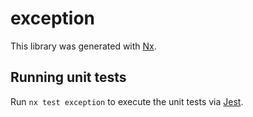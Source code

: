 # exception

This library was generated with [Nx](https://nx.dev).


## Running unit tests

Run `nx test exception` to execute the unit tests via [Jest](https://jestjs.io).



